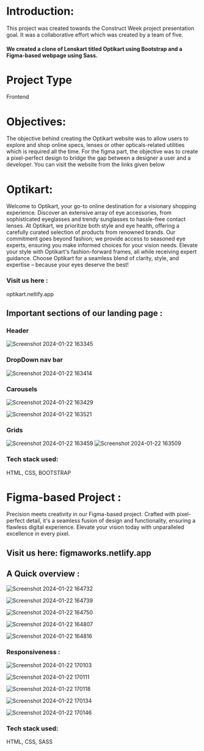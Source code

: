 
# Introduction: 

This project was created towards the Construct Week project presentation goal.
It was a collaborative effort which was created by a team of five. 
#### We created a clone of Lenskart titled Optikart using Bootstrap and a Figma-based webpage using Sass.

# Project Type
Frontend

# Objectives:
The objective behind creating the Optikart website was to allow users to explore and shop online specs, lenses or other opticals-related utilities which 
is required all the time.
For the figma part, the objective was to create a pixel-perfect design to bridge the gap between a designer a user and a developer.
You can visit the website from the links given below


# Optikart:

Welcome to Optikart, your go-to online destination for a visionary shopping experience. Discover an extensive array of eye accessories, from sophisticated eyeglasses and trendy sunglasses to hassle-free contact lenses. At Optikart, we prioritize both style and eye health, offering a carefully curated selection of products from renowned brands. Our commitment goes beyond fashion; we provide access to seasoned eye experts, ensuring you make informed choices for your vision needs. Elevate your style with Optikart's fashion-forward frames, all while receiving expert guidance. Choose Optikart for a seamless blend of clarity, style, and expertise – because your eyes deserve the best!

### Visit us here :  
optikart.netlify.app

## Important sections of our landing page : 

### Header 

![Screenshot 2024-01-22 163345](https://github.com/CodingRun15/Web-204-Project/assets/150140715/35f928a8-e02b-4312-a2b4-57f1ee83d7d3)

### DropDown nav bar

![Screenshot 2024-01-22 163414](https://github.com/CodingRun15/Web-204-Project/assets/150140715/81b375d3-fc72-4e5e-8ffc-e0c6056a8c3a)

### Carousels

![Screenshot 2024-01-22 163429](https://github.com/CodingRun15/Web-204-Project/assets/150140715/d1df70cc-071a-44ca-b1b4-d452476b832b)

![Screenshot 2024-01-22 163521](https://github.com/CodingRun15/Web-204-Project/assets/150140715/64baf281-ac5a-432e-978b-d218bafa6da1)

### Grids

![Screenshot 2024-01-22 163459](https://github.com/CodingRun15/Web-204-Project/assets/150140715/eb4730b8-1b39-471c-8540-e280869d2963)
![Screenshot 2024-01-22 163509](https://github.com/CodingRun15/Web-204-Project/assets/150140715/2b6c830f-99d5-4c05-b4eb-4bd7413a7228)


### Tech stack used:
HTML, CSS, BOOTSTRAP

# Figma-based Project : 

Precision meets creativity in our Figma-based project. Crafted with pixel-perfect detail, it's a seamless fusion of design and functionality, ensuring a flawless digital experience. Elevate your vision today with unparalleled excellence in every pixel.

## Visit us here: figmaworks.netlify.app

## A Quick overview : 

![Screenshot 2024-01-22 164732](https://github.com/CodingRun15/Web-204-Project/assets/150140715/8b5cd79e-1acc-4ebf-9169-3b6d3f3bb00f)

![Screenshot 2024-01-22 164739](https://github.com/CodingRun15/Web-204-Project/assets/150140715/1bdce286-7a7b-4e29-a092-072fd0d87dd9)

![Screenshot 2024-01-22 164750](https://github.com/CodingRun15/Web-204-Project/assets/150140715/5dd8f0d2-ea62-47e9-9b40-b95d0900be61)

![Screenshot 2024-01-22 164807](https://github.com/CodingRun15/Web-204-Project/assets/150140715/fb4093c7-b7f2-49f5-b49a-4e61d438c2bc)

![Screenshot 2024-01-22 164816](https://github.com/CodingRun15/Web-204-Project/assets/150140715/63f28ae6-12ad-4ca9-a409-93fce5161ca5)


### Responsiveness : 

![Screenshot 2024-01-22 170103](https://github.com/CodingRun15/Web-204-Project/assets/150140715/cbbff2ac-b9d9-43ee-8a9c-ab81a37eb155)

![Screenshot 2024-01-22 170111](https://github.com/CodingRun15/Web-204-Project/assets/150140715/e35ed536-ecd1-4b9d-b56c-7d9367a8e141)

![Screenshot 2024-01-22 170118](https://github.com/CodingRun15/Web-204-Project/assets/150140715/a3537c3a-8cbb-4635-9d64-29195ba0fdce)

![Screenshot 2024-01-22 170134](https://github.com/CodingRun15/Web-204-Project/assets/150140715/3a078de0-c47a-4340-b1c3-5783ba3db386)

![Screenshot 2024-01-22 170146](https://github.com/CodingRun15/Web-204-Project/assets/150140715/50e6ffd8-ce28-4fdf-b9dd-a575a31975a9)


### Tech stack used:
HTML, CSS, SASS
